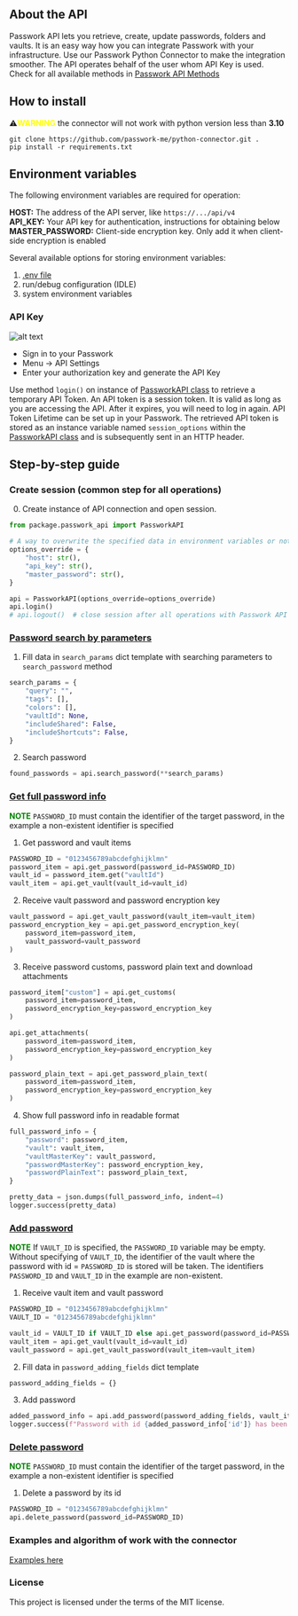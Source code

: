 ## About the API
Passwork API lets you retrieve, create, update passwords, folders and vaults. It is an easy way how you can integrate Passwork with your infrastructure. Use our Passwork Python Connector to make the integration smoother. The API operates behalf of the user whom API Key is used.
Check for all available methods in
[Passwork API Methods](connectortestpython/passwork_api.py)

## How to install
⚠️<b style='color:YELLOW'>WARNING</b> the connector will not work with python version less than <b>3.10</b>
```shell script
git clone https://github.com/passwork-me/python-connector.git .
pip install -r requirements.txt
```

## Environment variables
The following environment variables are required for operation:

<b>HOST:</b> The address of the API server, like `https://.../api/v4` <br>
<b>API_KEY:</b> Your API key for authentication, instructions for obtaining below <br>
<b>MASTER_PASSWORD:</b> Client-side encryption key. Only add it when client-side encryption is enabled <br>

Several available options for storing environment variables: <br>
1) [.env file](./.env)
2) run/debug configuration (IDLE)
3) system environment variables

### API Key

![alt text](connectortestpython/passwork.png)

- Sign in to your Passwork
- Menu → API Settings
- Enter your authorization key and generate the API Key

Use method `login()` on instance of [PassworkAPI class](connectortestpython/passwork_api.py) to retrieve a temporary API Token.
An API token is a session token. It is valid as long as you are accessing the API. After it expires, you will need to log in again.
API Token Lifetime can be set up in your Passwork.
The retrieved API token is stored as an instance variable named `session_options` within the [PassworkAPI class](connectortestpython/passwork_api.py) and is subsequently sent in an HTTP header.

## Step-by-step guide

### Create session (common step for all operations)
0. Create instance of API connection and open session.

```python
from package.passwork_api import PassworkAPI

# A way to overwrite the specified data in environment variables or not use environment variables at all
options_override = {
    "host": str(),
    "api_key": str(),
    "master_password": str(),
}

api = PassworkAPI(options_override=options_override)
api.login()
# api.logout()  # close session after all operations with Passwork API
```

### [Password search by parameters](connectortestpython/examples/search_password.py)

1. Fill data in `search_params` dict template with searching parameters to `search_password` method

```python
search_params = {
    "query": "",
    "tags": [],
    "colors": [],
    "vaultId": None,
    "includeShared": False,
    "includeShortcuts": False,
}
```

2. Search password

```python
found_passwords = api.search_password(**search_params)
```


### [Get full password info](connectortestpython/examples/get_password.py)
<b style='color:green'>NOTE</b> `PASSWORD_ID` must contain the identifier of the target password, in the example a non-existent identifier is specified
1. Get password and vault items
```python
PASSWORD_ID = "0123456789abcdefghijklmn"
password_item = api.get_password(password_id=PASSWORD_ID)
vault_id = password_item.get("vaultId")
vault_item = api.get_vault(vault_id=vault_id)
```

2. Receive vault password and password encryption key

```python
vault_password = api.get_vault_password(vault_item=vault_item)
password_encryption_key = api.get_password_encryption_key(
    password_item=password_item,
    vault_password=vault_password
)
```

3. Receive password customs, password plain text and download attachments 

```python
password_item["custom"] = api.get_customs(
    password_item=password_item,
    password_encryption_key=password_encryption_key
)

api.get_attachments(
    password_item=password_item,
    password_encryption_key=password_encryption_key
)

password_plain_text = api.get_password_plain_text(
    password_item=password_item,
    password_encryption_key=password_encryption_key
)
```

4. Show full password info in readable format

```python
full_password_info = {
    "password": password_item,
    "vault": vault_item,
    "vaultMasterKey": vault_password,
    "passwordMasterKey": password_encryption_key,
    "passwordPlainText": password_plain_text,
}

pretty_data = json.dumps(full_password_info, indent=4)
logger.success(pretty_data)
```

### [Add password](connectortestpython/examples/add_password.py)
<b style='color:green'>NOTE</b> If `VAULT_ID` is specified, the `PASSWORD_ID` variable may be empty.
Without specifying of `VAULT_ID`, the identifier of the vault where the password with id = `PASSWORD_ID` is stored will be taken. 
The identifiers `PASSWORD_ID` and `VAULT_ID` in the example are non-existent.

1. Receive vault item and vault password
```python
PASSWORD_ID = "0123456789abcdefghijklmn"
VAULT_ID = "0123456789abcdefghijklmn"

vault_id = VAULT_ID if VAULT_ID else api.get_password(password_id=PASSWORD_ID)["vaultId"]
vault_item = api.get_vault(vault_id=vault_id)
vault_password = api.get_vault_password(vault_item=vault_item)
```

2. Fill data in `password_adding_fields` dict template
```python
password_adding_fields = {}
```

3. Add password
```python
added_password_info = api.add_password(password_adding_fields, vault_item, vault_password)
logger.success(f"Password with id {added_password_info['id']} has been added")
```

### [Delete password](connectortestpython/examples/delete_password.py)
<b style='color:green'>NOTE</b> `PASSWORD_ID` must contain the identifier of the target password, in the example a non-existent identifier is specified

1. Delete a password by its id
```python
PASSWORD_ID = "0123456789abcdefghijklmn"
api.delete_password(password_id=PASSWORD_ID)
```

### Examples and algorithm of work with the connector
[Examples here](connectortestpython/examples)


### License
This project is licensed under the terms of the MIT license.
